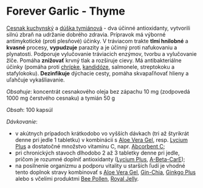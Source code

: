 Forever Garlic - Thyme
======================

[Cesnak kuchynský](/sip/p/cesnak-kuchynsky/) a [dúška
tymiánová](/bylinky/duska-tymianova) - dva účinné antioxidanty, vytvorili silnú
zbraň na udržanie dobrého zdravia. Prípravok má výborné antimykotické (proti
plesňové) účinky. V tráviacom trakte **tlmí hnilobné** a **kvasné** procesy,
**vypudzuje** parazity a je účinný proti nafukovaniu a plynatosti. Podporuje
vylučovanie tráviacich enzýmov, tvorbu a vylučovanie žlče. Pomáha **znižovať**
krvný tlak a rozširuje cievy. Má antibakteriálne účinky (pomáha proti
[chrípke](/diagnozy/chripka), [kandidóze](/diagnozy/kandidoza), salmonele,
streptokoku a stafylokoku). **Dezinfikuje** dýchacie cesty, pomáha skvapaľňovať
hlieny a uľahčuje vykašliavanie.

*Obsahuje*: koncentrát cesnakového oleja bez zápachu 10 mg (zodpovedá 1000 mg
čerstvého cesnaku) a tymián 50 g

*Obsah*: 100 kapsúl

*Dávkovanie*:

* v akútnych prípadoch krátkodobo vo vyšších dávkach (tri až štyrikrát denne pri jedle 1 tabletku) v kombinácii s [Aloe Vera Gel](/pripravky-pre-zdravu-vyzivu-flp/aloe-vera-gel), resp. [Lycium Plus](/pripravky-pre-zdravu-vyzivu-flp/forever-licium-plus) a dostatočné množstvo vitamínu C, napr. [Abcorbent C](/pripravky-pre-zdravu-vyzivu-flp/absorbent-c);
* pri chronických stavoch dlhodobo 2 až 3 tabletky denne pri jedle, pričom je rozumné doplniť antioxidanty ([Lycium Plus](/pripravky-pre-zdravu-vyzivu-flp/forever-licium-plus), [A-Beta-CarE](/pripravky-pre-zdravu-vyzivu-flp/a-beta-care));
* na posilnenie organizmu a podporu vitality u starších ľudí je vhodné tento doplnok stravy kombinovať s [Aloe Vera Gel](/pripravky-pre-zdravu-vyzivu-flp/aloe-vera-gel), [Gin-Chia](/pripravky-pre-zdravu-vyzivu-flp/gin-chia), [Ginkgo Plus](/pripravky-pre-zdravu-vyzivu-flp/forever-ginkgo-plus) alebo s včelími produktmi [Bee Pollen](/pripravky-pre-zdravu-vyzivu-flp/forever-bee-pollen), [Royal Jelly](/pripravky-pre-zdravu-vyzivu-flp/forever-bee-pollen).
